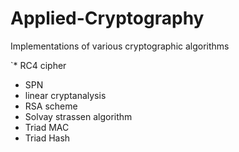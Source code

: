 # Applied-Cryptography

Implementations of various cryptographic algorithms

`* RC4 cipher
 * SPN
 * linear cryptanalysis
 * RSA scheme
 * Solvay strassen algorithm
 * Triad MAC
 * Triad Hash

